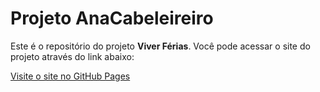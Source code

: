 # Projeto AnaCabeleireiro

Este é o repositório do projeto **Viver Férias**. Você pode acessar o site do projeto através do link abaixo:

[Visite o site no GitHub Pages](https://maurocbjr.github.io/ProjetoAnaCabeleireiro/)
